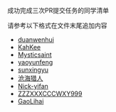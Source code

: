 成功完成三次PR提交任务的同学清单

请参考以下格式在文件末尾追加内容

* [duanwenhui](duanwenhuiIMAU.md)
* [KahKee](KahKee.md)
* [Mysticsaint](users/zhoukunhao.md)
* [yaoyunfeng](yyf.md)
* [sunxingyu](rock.md)
* [沧海猎人](users/zhangqixun.md)
* [Nick-yifan](Nick-yifan.md)
* [ZZZXXXCCCWXY999](ZZZXXXCCCWXY999.md)
* [GaoLihai](lihai.md)

